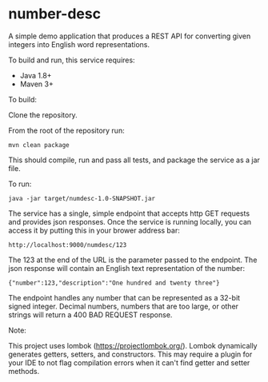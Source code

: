 # number-desc
A simple demo application that produces a REST API for converting given integers into English word representations.

To build and run, this service requires:
* Java 1.8+
* Maven 3+

To build:

Clone the repository.

From the root of the repository run:

    mvn clean package

This should compile, run and pass all tests, and package the service as a jar file.

To run:

    java -jar target/numdesc-1.0-SNAPSHOT.jar

The service has a single, simple endpoint that accepts http GET requests and provides json responses.
Once the service is running locally, you can access it by putting this in your brower address bar:

    http://localhost:9000/numdesc/123

The 123 at the end of the URL is the parameter passed to the endpoint. The json response will contain an English text
representation of the number:

    {"number":123,"description":"One hundred and twenty three"}

The endpoint handles any number that can be represented as a 32-bit signed integer. Decimal numbers, numbers that are
too large, or other strings will return a 400 BAD REQUEST response.


Note:

This project uses lombok (https://projectlombok.org/). Lombok dynamically generates getters, setters, and constructors.
This may require a plugin for your IDE to not flag compilation errors when it can't find getter and setter methods.
